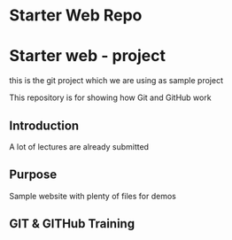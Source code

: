 # Starter Web Repo
# Starter web - project

this is the git project which we are using as sample project

This repository is for showing how Git and GitHub work

## Introduction
A lot of lectures are already submitted

## Purpose

Sample website with plenty of files for demos

## GIT & GITHub Training